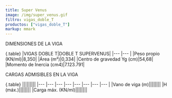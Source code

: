 ```yaml
---
title: Super Venus
image: /img/super_venus.gif
filtro: vigas_doble_T
productos: ["vigas_doble_T"]
markup: mmark
---
```


DIMENSIONES DE LA VIGA

{.table}
|VIGAS DOBLE T|DOBLE T SUPERVENUS|
|--- |--- |
|Peso propio (KN/ml)|8,350|
|Área (m²)|0,334|
|Centro de gravedad Yg (cm)|54,68|
|Momento de Inercia (cm4)|7.123.791|


CARGAS ADMISIBLES EN LA VIGA

{.table}
|||||||||
|--- |--- |--- |--- |--- |--- |--- |--- |
|Vano de viga (m)||||||||
|H (máx.)||||||||
|Carga máx. (KN/ml)||||||||

